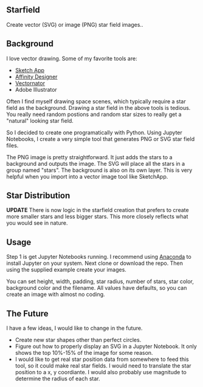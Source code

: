 ## Starfield
Create vector (SVG) or image (PNG) star field images.. 

## Background
I love vector drawing. Some of my favorite tools are:

* [Sketch App](https://www.sketch.com)
* [Affinity Designer](https://affinity.serif.com/en-us/designer/)
* [Vectornator](https://vectornator.io)
* Adobe Illustrator

Often I find myself drawing space scenes, which typically require a star field as the background. Drawing a star field in the above tools is tedious. You really need random postions and random star sizes to really get a "natural" looking star field. 

So I decided to create one programatically with Python. Using Jupyter Notebooks, I create a very simple tool that generates PNG or SVG star field files. 

The PNG image is pretty straightforward. It just adds the stars to a background and outputs the image. The SVG will place all the stars in a group named "stars". The background is also on its own layer. This is very helpful when you import into a vector image tool like SketchApp. 

## Star Distribution
**UPDATE** 
There is now logic in the starfield creation that prefers to create more smaller stars and less bigger stars. This more closely reflects what you would see in nature.

## Usage
Step 1 is get Jupyter Notebooks running. I recommend using [Anaconda](https://www.anaconda.com/distribution/) to install Jupyter on your system. Next clone or download the repo. Then using the supplied example create your images. 

You can set height, width, padding, star radius, number of stars, star color, background color and the filename.  All values have defaults, so you can create an image with almost no coding. 

## The Future
I have a few ideas, I would like to change in the future.

* Create new star shapes other than perfect circles.
* Figure out how to properly display an SVG in a Jupyter Notebook. It only shows the top 10%-15% of the image for some reason.
* I would like to get real star position data from somewhere to feed this tool, so it could make real star fields. I would need to translate the star position to a x, y coordiante. I would also probably use magnitude to determine the radius of each star. 

